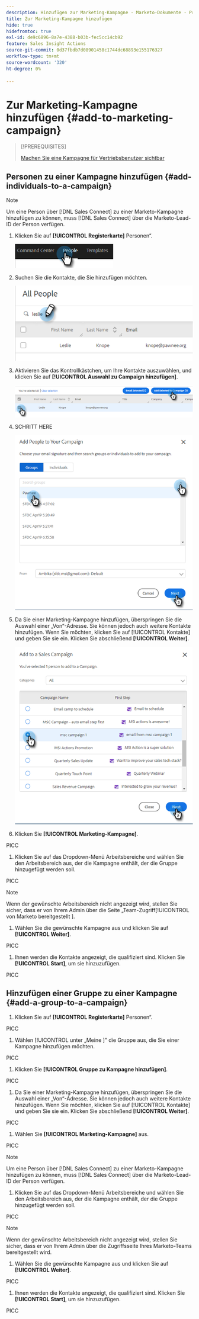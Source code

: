 ```yaml
---
description: Hinzufügen zur Marketing-Kampagne - Marketo-Dokumente - Produktdokumentation
title: Zur Marketing-Kampagne hinzufügen
hide: true
hidefromtoc: true
exl-id: de9c6896-8a7e-4388-b03b-fec5cc14cb92
feature: Sales Insight Actions
source-git-commit: 0d37fbdb7d08901458c1744dc68893e155176327
workflow-type: tm+mt
source-wordcount: '320'
ht-degree: 0%

---
```


# Zur Marketing-Kampagne hinzufügen {#add-to-marketing-campaign}

>[!PREREQUISITES]
>
>[Machen Sie eine Kampagne für Vertriebsbenutzer sichtbar](/help/marketo/product-docs/marketo-sales-insight/actions/marketo/make-a-marketing-campaign-visible-in-sales-insight-actions.md)

## Personen zu einer Kampagne hinzufügen {#add-individuals-to-a-campaign}

>[!NOTE]
>
>Um eine Person über [!DNL Sales Connect] zu einer Marketo-Kampagne hinzufügen zu können, muss [!DNL Sales Connect] über die Marketo-Lead-ID der Person verfügen.

1. Klicken Sie auf **[!UICONTROL Registerkarte]** Personen“.

   ![](assets/add-to-marketing-campaign-1.png)

1. Suchen Sie die Kontakte, die Sie hinzufügen möchten.

   ![](assets/add-to-marketing-campaign-2.png)

1. Aktivieren Sie das Kontrollkästchen, um Ihre Kontakte auszuwählen, und klicken Sie auf **[!UICONTROL Auswahl zu Campaign hinzufügen]**.

   ![](assets/add-to-marketing-campaign-3.png)

1. SCHRITT HERE

   ![](assets/add-to-marketing-campaign-4.png)

1. Da Sie einer Marketing-Kampagne hinzufügen, überspringen Sie die Auswahl einer „Von“-Adresse. Sie können jedoch auch weitere Kontakte hinzufügen. Wenn Sie möchten, klicken Sie auf [!UICONTROL Kontakte] und geben Sie sie ein. Klicken Sie abschließend **[!UICONTROL Weiter]**.

   ![](assets/add-to-marketing-campaign-5.png)

1. Klicken Sie **[!UICONTROL Marketing-Kampagne]**.

PICC

1. Klicken Sie auf das Dropdown-Menü Arbeitsbereiche und wählen Sie den Arbeitsbereich aus, der die Kampagne enthält, der die Gruppe hinzugefügt werden soll.

PICC

>[!NOTE]
>
>Wenn der gewünschte Arbeitsbereich nicht angezeigt wird, stellen Sie sicher, dass er von Ihrem Admin über die Seite „Team-Zugriff[!UICONTROL  von Marketo bereitgestellt ].

1. Wählen Sie die gewünschte Kampagne aus und klicken Sie auf **[!UICONTROL Weiter]**.

PICC

1. Ihnen werden die Kontakte angezeigt, die qualifiziert sind. Klicken Sie **[!UICONTROL Start]**, um sie hinzuzufügen.

PICC

## Hinzufügen einer Gruppe zu einer Kampagne {#add-a-group-to-a-campaign}

1. Klicken Sie auf **[!UICONTROL Registerkarte]** Personen“.

PICC

1. Wählen [!UICONTROL  unter „Meine ]&quot; die Gruppe aus, die Sie einer Kampagne hinzufügen möchten.

PICC

1. Klicken Sie **[!UICONTROL Gruppe zu Kampagne hinzufügen]**.

PICC

1. Da Sie einer Marketing-Kampagne hinzufügen, überspringen Sie die Auswahl einer „Von“-Adresse. Sie können jedoch auch weitere Kontakte hinzufügen. Wenn Sie möchten, klicken Sie auf [!UICONTROL Kontakte] und geben Sie sie ein. Klicken Sie abschließend **[!UICONTROL Weiter]**.

PICC

1. Wählen Sie **[!UICONTROL Marketing-Kampagne]** aus.

PICC

>[!NOTE]
>
>Um eine Person über [!DNL Sales Connect] zu einer Marketo-Kampagne hinzufügen zu können, muss [!DNL Sales Connect] über die Marketo-Lead-ID der Person verfügen.

1. Klicken Sie auf das Dropdown-Menü Arbeitsbereiche und wählen Sie den Arbeitsbereich aus, der die Kampagne enthält, der die Gruppe hinzugefügt werden soll.

PICC

>[!NOTE]
>
>Wenn der gewünschte Arbeitsbereich nicht angezeigt wird, stellen Sie sicher, dass er von Ihrem Admin über die Zugriffsseite Ihres Marketo-Teams bereitgestellt wird.

1. Wählen Sie die gewünschte Kampagne aus und klicken Sie auf **[!UICONTROL Weiter]**.

PICC

1. Ihnen werden die Kontakte angezeigt, die qualifiziert sind. Klicken Sie **[!UICONTROL Start]**, um sie hinzuzufügen.

PICC
